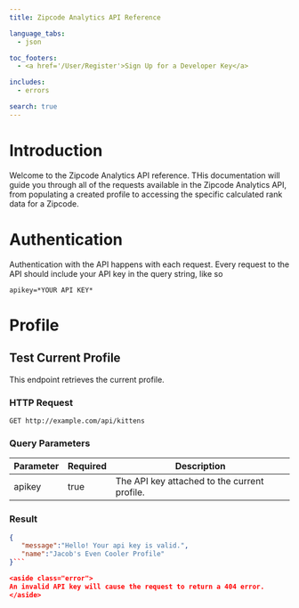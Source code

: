 ```yaml
---
title: Zipcode Analytics API Reference

language_tabs:
  - json

toc_footers:
  - <a href='/User/Register'>Sign Up for a Developer Key</a>

includes:
  - errors

search: true
---
```


# Introduction

Welcome to the Zipcode Analytics API reference. THis documentation will guide you through all of the requests available in the Zipcode Analytics API, from populating a created profile to accessing the specific calculated rank data for a Zipcode.

# Authentication

Authentication with the API happens with each request. Every request to the API should include your API key in the query string, like so 
    
    apikey=*YOUR API KEY*

# Profile

## Test Current Profile

This endpoint retrieves the current profile.

### HTTP Request

`GET http://example.com/api/kittens`

### Query Parameters

Parameter | Required | Description
--------- | ------- | -----------
apikey | true | The API key attached to the current profile.

### Result

```json
{
   "message":"Hello! Your api key is valid.",
   "name":"Jacob's Even Cooler Profile"
}```

<aside class="error">
An invalid API key will cause the request to return a 404 error.
</aside>
